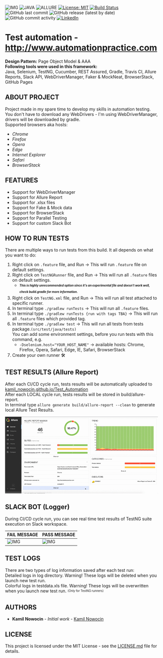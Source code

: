 ![IMG](https://raw.githubusercontent.com/kamil-nowocin/Test_Automation-automationpractice/master/src/test/resources/files/images/readme_banner.jpg)
![JAVA](https://img.shields.io/badge/language-java-critical?style=flat-square)
![ALLURE](https://img.shields.io/badge/Allure%20Report-2.8.1-orange.svg?style=flat-square)
[![License: MIT](https://img.shields.io/badge/License-MIT-yellow.svg?style=flat-square)](https://opensource.org/licenses/MIT)
[![Build Status](https://img.shields.io/travis/kamil-nowocin/Test_Automation-automationpractice/master.svg?style=flat-square)](https://travis-ci.com/kamil-nowocin/Test_Automation-automationpractice)
![GitHub last commit](https://img.shields.io/github/last-commit/kamil-nowocin/Test_Automation-automationpractice?style=flat-square)
![GitHub release (latest by date)](https://img.shields.io/github/v/release/kamil-nowocin/Test_Automation-automationpractice?style=flat-square)
![GitHub commit activity](https://img.shields.io/github/commit-activity/m/kamil-nowocin/Test_Automation-automationpractice?style=flat-square)
[![LinkedIn](https://img.shields.io/badge/-LinkedIn-black.svg?style=flat-square&logo=linkedin&colorB=555)](https://linkedin.com/in/kamil-nowocin)
# Test automation - http://www.automationpractice.com
**Design Pattern:** Page Object Model & AAA  
**Following tools were used in this framework:**  
Java, Selenium, TestNG, Cucumber, REST Assured, Gradle, Travis CI, Allure Reports, Slack API, WebDriverManager, Faker & MockNeat, BrowserStack, GitHub Pages
## ABOUT PROJECT
Project made in my spare time to develop my skills in automation testing.  
You don't have to download any WebDrivers - I'm using WebDriverManager, drivers will be downloaded by gradle.  
Supported browsers aka hosts:
* *Chrome*
* *Firefox*
* *Opera*
* *Edge*
* *Internet Explorer*
* *Safari*
* *BrowserStack*
## FEATURES
* Support for WebDriverManager
* Support for Allure Report
* Support for .xlsx files
* Support for Fake & Mock data
* Support for BrowserStack
* Support for Parallel Testing
* Support for custom Slack Bot
## HOW TO RUN TESTS
There are multiple ways to run tests from this build. It all depends on what you want to do:
1. Right click on `.feature` file, and Run -> This will run `.feature` file on default settings.
2. Right click on `TestNGRunner` file, and Run -> This will run all `.feature` files on default settings.
   - <sub><sup>***This is highly unrecommended option since it's an experimental file and doesn't work well, check build.gradle for more information.***</sup></sub>
3. Right click on `TestNG.xml` file, and Run ->  This will run all test attached to specific runner.
4. In terminal type `./gradlew runTests` -> This will run all `.feature` files.
5. In terminal type `./gradlew runTests {run with tags TBA}` -> This will run all `.feature` files which provided tag.
6. In terminal type `./gradlew test` -> This will run all tests from tests package.`(src/test/java/tests)`  
You can add some environment settings, before you run tests with this command, e.g.
   - `-Dselenium.host="YOUR_HOST_NAME"` -> available hosts: Chrome, Firefox, Opera, Safari, Edge, IE, Safari, BrowserStack
7. Create your own runner :hammer_and_wrench:
## TEST RESULTS (Allure Report)
After each CI/CD cycle run, tests results will be automatically uploaded to [kamil_nowocin.github.io/Test_Automation](https://kamil-nowocin.github.io/Test_Automation-automationpractice/)  
After each LOCAL cycle run, tests results will be stored in build/allure-report.  
In terminal type `allure generate build/allure-report --clean` to generate local Allure Test Results.   

![Imgur](https://raw.githubusercontent.com/kamil-nowocin/Test_Automation-automationpractice/master/src/test/resources/files/images/allure_gif.gif)
## SLACK BOT (Logger)
During CI/CD cycle run, you can see real time test results of TestNG suite execution on Slack workspace. 

| FAIL MESSAGE  | PASS MESSAGE  |
| ------------- | ------------- |
| ![IMG](https://raw.githubusercontent.com/kamil-nowocin/Test_Automation-automationpractice/master/src/test/resources/files/images/slack_bot_fail.png)  | ![IMG](https://raw.githubusercontent.com/kamil-nowocin/Test_Automation-automationpractice/master/src/test/resources/files/images/slack_bot_pass.png)  |
## TEST LOGS
There are two types of log information saved after each test run:  
Detailed logs in log directory. Warning! These logs will be deleted when you launch new test run.  
Colorful logs in testdata.xls file. Warning! These logs will be overwritten when you launch new test run. <sub><sup>(Only for TestNG runners)</sup></sub>
## AUTHORS
- **Kamil Nowocin** - *Initial work* - [Kamil Nowocin](https://github.com/kamil-nowocin)
## LICENSE
This project is licensed under the MIT License - see the [LICENSE.md](LICENSE.md) file for details.
